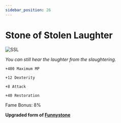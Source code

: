 ```yaml
---
sidebar_position: 26
---
```


# Stone of Stolen Laughter

![SSL](https://vwiki.valorserver.com/api/item/picture/stone%20of%20stolen%20laughter)

<i>You can still hear the laughter from the slaughtering.</i>

    +400 Maximum MP
    
    +12 Dexterity
    
    +8 Attack
    
    +40 Restoration
    
Fame Bonus: 8%

**Upgraded form of [Funnystone](https://wiki-test.valorserver.com/docs/items/rings/ut/funnystone)**
